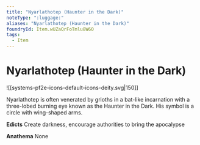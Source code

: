 ```yaml
---
title: "Nyarlathotep (Haunter in the Dark)"
noteType: ":luggage:"
aliases: "Nyarlathotep (Haunter in the Dark)"
foundryId: Item.wUZaQrFoTmlu8W6O
tags:
  - Item
---
```


# Nyarlathotep (Haunter in the Dark)
![[systems-pf2e-icons-default-icons-deity.svg|150]]

Nyarlathotep is often venerated by grioths in a bat-like incarnation with a three-lobed burning eye known as the Haunter in the Dark. His symbol is a circle with wing-shaped arms.

**Edicts** Create darkness, encourage authorities to bring the apocalypse

**Anathema** None
